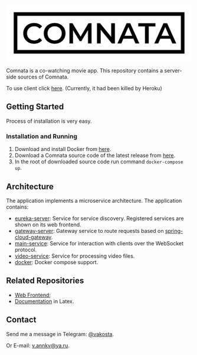 ![logo](./img/logo.png)

Comnata is a co-watching movie app. This repository contains a server-side sources of Comnata.

To use client click <a href="https://comnata.herokuapp.com/start" target="_blank">here</a>. (Currently, it had been killed by Heroku)

## Getting Started

Process of installation is very easy.

### Installation and Running

1. Download and install Docker from <a href="https://www.docker.com/products/docker-desktop" target="_blank">here</a>.
1. Download a Comnata source code of the latest release
   from <a href="https://github.com/Vakosta/Comnata/releases" target="_blank">here</a>.
1. In the root of downloaded source code run command `docker-compose up`.

## Architecture

The application implements a microservice architecture. The application contains:

- [eureka-server](eureka-server): Service for service discovery. Registered services are shown on its web frontend.
- [gateway-server](gateway-server): Gateway service to route requests based
  on [spring-cloud-gateway](https://github.com/spring-cloud/spring-cloud-gateway/).
- [main-service](main-service): Service for interaction with clients over the WebSocket protocol.
- [video-service](video-service): Service for processing video files.
- [docker](docker-compose.yml): Docker compose support.

## Related Repositories

- [Web Frontend](https://github.com/R4V34/Comnata_Frontend);
- [Documentation](https://github.com/Vakosta/ComnataDocumentation) in Latex.

## Contact

Send me a message in Telegram: [@vakosta](https://t.me/vakosta).

Or E-mail: [v.annkv@ya.ru](mailto:v.annkv@ya.ru).
